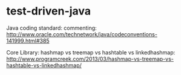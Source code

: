 test-driven-java
================

Java coding standard:
commenting: http://www.oracle.com/technetwork/java/codeconventions-141999.html#385

Core Library:
hashmap vs treemap vs hashtable vs linkedhashmap: http://www.programcreek.com/2013/03/hashmap-vs-treemap-vs-hashtable-vs-linkedhashmap/
